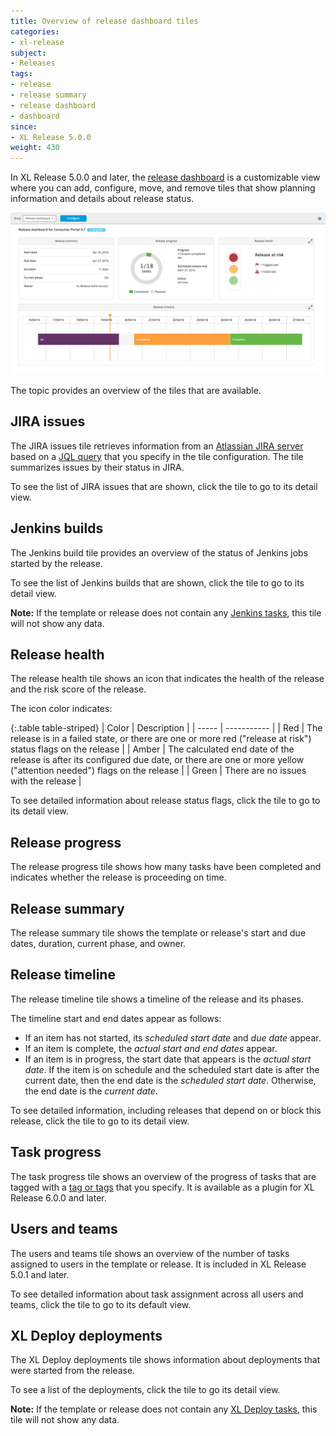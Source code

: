 ```yaml
---
title: Overview of release dashboard tiles
categories:
- xl-release
subject:
- Releases
tags:
- release
- release summary
- release dashboard
- dashboard
since:
- XL Release 5.0.0
weight: 430
---
```


In XL Release 5.0.0 and later, the [release dashboard](/xl-release/how-to/using-the-release-dashboard.html) is a customizable view where you can add, configure, move, and remove tiles that show planning information and details about release status.

![Release dashboard](../images/release-dashboard.png)

The topic provides an overview of the tiles that are available.

## JIRA issues

The JIRA issues tile retrieves information from an [Atlassian JIRA server](/xl-release/how-to/jira-plugin.html#set-up-a-jira-server) based on a [JQL query](https://confluence.atlassian.com/jira/advanced-searching-179442050.html) that you specify in the tile configuration. The tile summarizes issues by their status in JIRA.

To see the list of JIRA issues that are shown, click the tile to go to its detail view.

## Jenkins builds

The Jenkins build tile provides an overview of the status of Jenkins jobs started by the release.

To see the list of Jenkins builds that are shown, click the tile to go to its detail view.

**Note:** If the template or release does not contain any [Jenkins tasks](/xl-release/how-to/create-a-jenkins-task.html), this tile will not show any data.

## Release health

The release health tile shows an icon that indicates the health of the release and the risk score of the release.

The icon color indicates:

{:.table table-striped}
| Color | Description |
| ----- | ----------- |
| Red | The release is in a failed state, or there are one or more red ("release at risk") status flags on the release |
| Amber | The calculated end date of the release is after its configured due date, or there are one or more yellow ("attention needed") flags on the release |
| Green | There are no issues with the release |

To see detailed information about release status flags, click the tile to go to its detail view.

## Release progress

The release progress tile shows how many tasks have been completed and indicates whether the release is proceeding on time.

## Release summary

The release summary tile shows the template or release's start and due dates, duration, current phase, and owner.

## Release timeline

The release timeline tile shows a timeline of the release and its phases.

The timeline start and end dates appear as follows:

* If an item has not started, its *scheduled start date* and *due date* appear.
* If an item is complete, the *actual start and end dates* appear.
* If an item is in progress, the start date that appears is the *actual start date*. If the item is on schedule and the scheduled start date is after the current date, then the end date is the *scheduled start date*. Otherwise, the end date is the *current date*.

To see detailed information, including releases that depend on or block this release, click the tile to go to its detail view.

## Task progress

The task progress tile shows an overview of the progress of tasks that are tagged with a [tag or tags](/xl-release/how-to/working-with-tasks.html#tags) that you specify. It is available as a plugin for XL Release 6.0.0 and later.

## Users and teams

The users and teams tile shows an overview of the number of tasks assigned to users in the template or release. It is included in XL Release 5.0.1 and later.

To see detailed information about task assignment across all users and teams, click the tile to go to its default view.

## XL Deploy deployments

The XL Deploy deployments tile shows information about deployments that were started from the release.

To see a list of the deployments, click the tile to go its detail view.

**Note:** If the template or release does not contain any [XL Deploy tasks](/xl-release/how-to/create-an-xl-deploy-task.html), this tile will not show any data.
